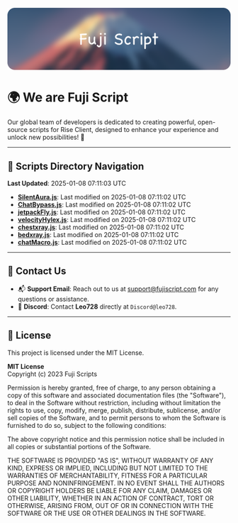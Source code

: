 ![Banner](.github/b.webp)

# 🌍 **We are Fuji Script**

Our global team of developers is dedicated to creating powerful, open-source scripts for Rise Client, designed to enhance your experience and unlock new possibilities! 🌟

---
<!-- SCRIPTS_NAVIGATION_START -->
## 📂 **Scripts Directory Navigation**

**Last Updated**: 2025-01-08 07:11:03 UTC

- **[SilentAura.js](scripts/SilentAura.js)**: Last modified on 2025-01-08 07:11:02 UTC
- **[ChatBypass.js](scripts/ChatBypass.js)**: Last modified on 2025-01-08 07:11:02 UTC
- **[jetpackFly.js](scripts/jetpackFly.js)**: Last modified on 2025-01-08 07:11:02 UTC
- **[velocityHylex.js](scripts/velocityHylex.js)**: Last modified on 2025-01-08 07:11:02 UTC
- **[chestxray.js](scripts/chestxray.js)**: Last modified on 2025-01-08 07:11:02 UTC
- **[bedxray.js](scripts/bedxray.js)**: Last modified on 2025-01-08 07:11:02 UTC
- **[chatMacro.js](scripts/chatMacro.js)**: Last modified on 2025-01-08 07:11:02 UTC

<!-- SCRIPTS_NAVIGATION_END -->

---

## 💬 **Contact Us**  
- 📬 **Support Email**: Reach out to us at [support@fujiscript.com](mailto:support@fujiscript.com) for any questions or assistance.  
- 💬 **Discord**: Contact **Leo728** directly at `Discord@leo728`.

---

## 📜 **License**

This project is licensed under the MIT License.  

**MIT License**  
Copyright (c) 2023 Fuji Scripts  

Permission is hereby granted, free of charge, to any person obtaining a copy of this software and associated documentation files (the "Software"), to deal in the Software without restriction, including without limitation the rights to use, copy, modify, merge, publish, distribute, sublicense, and/or sell copies of the Software, and to permit persons to whom the Software is furnished to do so, subject to the following conditions:  

The above copyright notice and this permission notice shall be included in all copies or substantial portions of the Software.  

THE SOFTWARE IS PROVIDED "AS IS", WITHOUT WARRANTY OF ANY KIND, EXPRESS OR IMPLIED, INCLUDING BUT NOT LIMITED TO THE WARRANTIES OF MERCHANTABILITY, FITNESS FOR A PARTICULAR PURPOSE AND NONINFRINGEMENT. IN NO EVENT SHALL THE AUTHORS OR COPYRIGHT HOLDERS BE LIABLE FOR ANY CLAIM, DAMAGES OR OTHER LIABILITY, WHETHER IN AN ACTION OF CONTRACT, TORT OR OTHERWISE, ARISING FROM, OUT OF OR IN CONNECTION WITH THE SOFTWARE OR THE USE OR OTHER DEALINGS IN THE SOFTWARE.  
